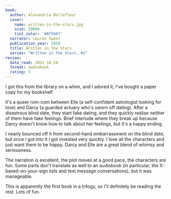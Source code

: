 ```yaml
---
book:
  author: Alexandria Bellefleur
  cover:
    name: written-in-the-stars.jpg
    size: 29086
    tint_color: '#0f5987'
  narrator: Lauren Sweet
  publication_year: 2020
  title: Written in the Stars
  series: "Written in the Stars, #1"
review:
  date_read: 2021-10-24
  format: audiobook
  rating: 5
---
```


I got this from the library on a whim, and I adored it; I've bought a paper copy for my bookshelf.

It's a queer rom-com between Elle (a self-confident astrologist looking for love) and Darcy (a guarded actuary who's sworn off dating).
After a disastrous blind date, they start fake dating, and they quickly realise neither of them have fake feelings.
Brief interlude where they break up because Darcy doesn't know how to talk about her feelings, but it's a happy ending.

I nearly bounced off it from second-hand embarrassment on the blind date, but once I got into it I got invested very quickly.
I love all the characters and just want them to be happy.
Darcy and Elle are a great blend of whimsy and seriousness.

The narration is excellent, the plot moves at a good pace, the characters are fun.
Some parts don't translate as well to an audiobook (in particular, the X-based-on-your-sign lists and text message conversations), but it was manageable.

This is apparently the first book in a trilogy, so I'll definitely be reading the rest.
Lots of fun.
